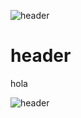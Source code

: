 
![header](/Tutoriales-IFC/assets/header.png)

# header

hola

![header](/Tutoriales-IFC/assets/header.png)

